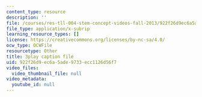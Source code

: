 ```yaml
---
content_type: resource
description: ''
file: /courses/res-tll-004-stem-concept-videos-fall-2013/922f26d9ec6a5ade9733ecc1126d56f7_lGaMKrtiTc8.vtt
file_type: application/x-subrip
learning_resource_types: []
license: https://creativecommons.org/licenses/by-nc-sa/4.0/
ocw_type: OCWFile
resourcetype: Other
title: 3play caption file
uid: 922f26d9-ec6a-5ade-9733-ecc1126d56f7
video_files:
  video_thumbnail_file: null
video_metadata:
  youtube_id: null
---
```

